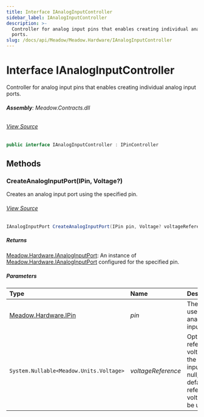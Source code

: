```yaml
---
title: Interface IAnalogInputController
sidebar_label: IAnalogInputController
description: >-
  Controller for analog input pins that enables creating individual analog input
  ports.
slug: /docs/api/Meadow/Meadow.Hardware/IAnalogInputController
---
```

# Interface IAnalogInputController
Controller for analog input pins that enables creating individual analog input ports.

###### **Assembly**: Meadow.Contracts.dll
###### [View Source](https://github.com/WildernessLabs/Meadow.Contracts.git/blob/develop/Source/Meadow.Contracts/Hardware/Contracts/IOControllers/IAnalogInputController.cs#L12)
```csharp title="Declaration"
public interface IAnalogInputController : IPinController
```
## Methods
### CreateAnalogInputPort(IPin, Voltage?)
Creates an analog input port using the specified pin.
###### [View Source](https://github.com/WildernessLabs/Meadow.Contracts.git/blob/develop/Source/Meadow.Contracts/Hardware/Contracts/IOControllers/IAnalogInputController.cs#L20)
```csharp title="Declaration"
IAnalogInputPort CreateAnalogInputPort(IPin pin, Voltage? voltageReference = null)
```

##### Returns

[Meadow.Hardware.IAnalogInputPort](../Meadow.Hardware/IAnalogInputPort): An instance of [Meadow.Hardware.IAnalogInputPort](../Meadow.Hardware/IAnalogInputPort) configured for the specified pin.
##### Parameters

| Type | Name | Description |
|:--- |:--- |:--- |
| [Meadow.Hardware.IPin](../Meadow.Hardware/IPin) | *pin* | The pin to use for analog input. |
| `System.Nullable<Meadow.Units.Voltage>` | *voltageReference* | Optional reference voltage for the analog input. If null, the default reference voltage will be used. |

